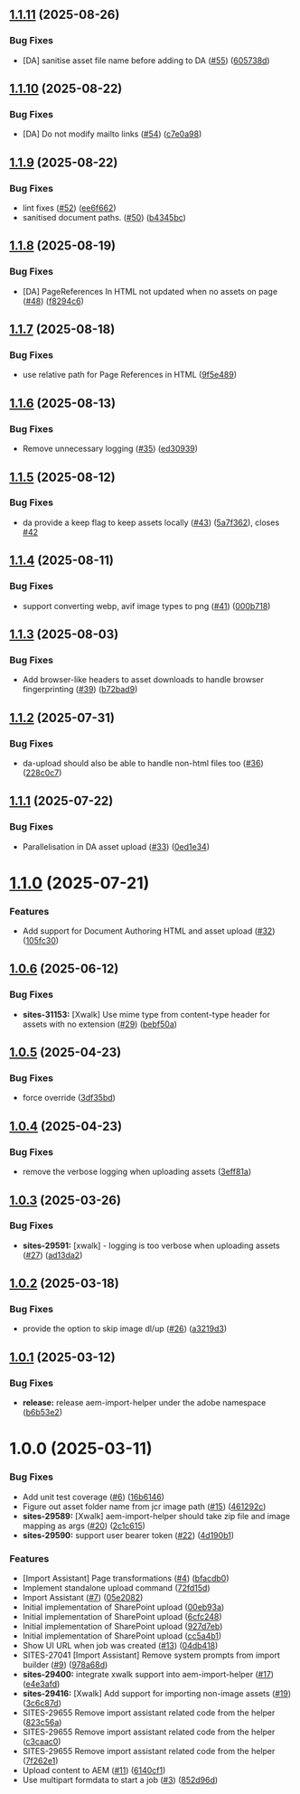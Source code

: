 ## [1.1.11](https://github.com/adobe/aem-import-helper/compare/v1.1.10...v1.1.11) (2025-08-26)


### Bug Fixes

* [DA] sanitise asset file name before adding to DA  ([#55](https://github.com/adobe/aem-import-helper/issues/55)) ([605738d](https://github.com/adobe/aem-import-helper/commit/605738d8d9af63c31f22ffbae2f00c2ad9d78c63))

## [1.1.10](https://github.com/adobe/aem-import-helper/compare/v1.1.9...v1.1.10) (2025-08-22)


### Bug Fixes

* [DA] Do not modify mailto links ([#54](https://github.com/adobe/aem-import-helper/issues/54)) ([c7e0a98](https://github.com/adobe/aem-import-helper/commit/c7e0a98d8d1164c5e302c0889e348e79c1b76744))

## [1.1.9](https://github.com/adobe/aem-import-helper/compare/v1.1.8...v1.1.9) (2025-08-22)


### Bug Fixes

* lint fixes ([#52](https://github.com/adobe/aem-import-helper/issues/52)) ([ee6f662](https://github.com/adobe/aem-import-helper/commit/ee6f662704a897046307b1c7bd1e2b36789dd157))
* sanitised document paths. ([#50](https://github.com/adobe/aem-import-helper/issues/50)) ([b4345bc](https://github.com/adobe/aem-import-helper/commit/b4345bcbac3259b8a9339eadc3b73231604228a1))

## [1.1.8](https://github.com/adobe/aem-import-helper/compare/v1.1.7...v1.1.8) (2025-08-19)


### Bug Fixes

* [DA] PageReferences In HTML not updated when no assets on page ([#48](https://github.com/adobe/aem-import-helper/issues/48)) ([f8294c6](https://github.com/adobe/aem-import-helper/commit/f8294c6593f7b18d3e24d2e20ecb9c4ccce7462f))

## [1.1.7](https://github.com/adobe/aem-import-helper/compare/v1.1.6...v1.1.7) (2025-08-18)


### Bug Fixes

* use relative path for Page References in HTML ([9f5e489](https://github.com/adobe/aem-import-helper/commit/9f5e48946b83f6b0711402c9cf2669096346d415))

## [1.1.6](https://github.com/adobe/aem-import-helper/compare/v1.1.5...v1.1.6) (2025-08-13)


### Bug Fixes

* Remove unnecessary logging ([#35](https://github.com/adobe/aem-import-helper/issues/35)) ([ed30939](https://github.com/adobe/aem-import-helper/commit/ed309391f22311a0a70cc11391f5312e9894b491))

## [1.1.5](https://github.com/adobe/aem-import-helper/compare/v1.1.4...v1.1.5) (2025-08-12)


### Bug Fixes

* da provide a keep flag to keep assets locally ([#43](https://github.com/adobe/aem-import-helper/issues/43)) ([5a7f362](https://github.com/adobe/aem-import-helper/commit/5a7f362a16e13b9d82154b546b9f0d452735c274)), closes [#42](https://github.com/adobe/aem-import-helper/issues/42)

## [1.1.4](https://github.com/adobe/aem-import-helper/compare/v1.1.3...v1.1.4) (2025-08-11)


### Bug Fixes

* support converting webp, avif image types to png ([#41](https://github.com/adobe/aem-import-helper/issues/41)) ([000b718](https://github.com/adobe/aem-import-helper/commit/000b7187d94d8a5e8acde1a4dc889dc7366fe016))

## [1.1.3](https://github.com/adobe/aem-import-helper/compare/v1.1.2...v1.1.3) (2025-08-03)


### Bug Fixes

* Add browser-like headers to asset downloads to handle browser fingerprinting ([#39](https://github.com/adobe/aem-import-helper/issues/39)) ([b72bad9](https://github.com/adobe/aem-import-helper/commit/b72bad9e06e3e18a943266dec19414070c044681))

## [1.1.2](https://github.com/adobe/aem-import-helper/compare/v1.1.1...v1.1.2) (2025-07-31)


### Bug Fixes

* da-upload should also be able to handle non-html files too ([#36](https://github.com/adobe/aem-import-helper/issues/36)) ([228c0c7](https://github.com/adobe/aem-import-helper/commit/228c0c7ea5c2b4026976a2188c3373fd183dd26d))

## [1.1.1](https://github.com/adobe/aem-import-helper/compare/v1.1.0...v1.1.1) (2025-07-22)


### Bug Fixes

* Parallelisation in DA asset upload ([#33](https://github.com/adobe/aem-import-helper/issues/33)) ([0ed1e34](https://github.com/adobe/aem-import-helper/commit/0ed1e34db7b36ecadbb3c0662bbc1f1434ef0ea1))

# [1.1.0](https://github.com/adobe/aem-import-helper/compare/v1.0.6...v1.1.0) (2025-07-21)


### Features

* Add support for Document Authoring HTML and asset upload ([#32](https://github.com/adobe/aem-import-helper/issues/32)) ([105fc30](https://github.com/adobe/aem-import-helper/commit/105fc30349376425177509e2bf952d0d65e8d3d9))

## [1.0.6](https://github.com/adobe/aem-import-helper/compare/v1.0.5...v1.0.6) (2025-06-12)


### Bug Fixes

* **sites-31153:** [Xwalk] Use mime type from content-type header for assets with no extension ([#29](https://github.com/adobe/aem-import-helper/issues/29)) ([bebf50a](https://github.com/adobe/aem-import-helper/commit/bebf50a6953926c95e28b82d4d3e567a1587d7fc))

## [1.0.5](https://github.com/adobe/aem-import-helper/compare/v1.0.4...v1.0.5) (2025-04-23)


### Bug Fixes

* force override ([3df35bd](https://github.com/adobe/aem-import-helper/commit/3df35bd062ed6a0b294dc89ad1f724d479d4110e))

## [1.0.4](https://github.com/adobe/aem-import-helper/compare/v1.0.3...v1.0.4) (2025-04-23)


### Bug Fixes

* remove the verbose logging when uploading assets ([3eff81a](https://github.com/adobe/aem-import-helper/commit/3eff81a08acbfa35f892b184e8b10faf3edded37))

## [1.0.3](https://github.com/adobe/aem-import-helper/compare/v1.0.2...v1.0.3) (2025-03-26)


### Bug Fixes

* **sites-29591:** [xwalk] - logging is too verbose when uploading assets ([#27](https://github.com/adobe/aem-import-helper/issues/27)) ([ad13da2](https://github.com/adobe/aem-import-helper/commit/ad13da22b579f226dd51bf0a052146a10f1dab03))

## [1.0.2](https://github.com/adobe/aem-import-helper/compare/v1.0.1...v1.0.2) (2025-03-18)


### Bug Fixes

* provide the option to skip image dl/up ([#26](https://github.com/adobe/aem-import-helper/issues/26)) ([a3219d3](https://github.com/adobe/aem-import-helper/commit/a3219d308c652f868273bcdd0f11bd6efc464f44))

## [1.0.1](https://github.com/adobe/aem-import-helper/compare/v1.0.0...v1.0.1) (2025-03-12)


### Bug Fixes

* **release:** release aem-import-helper under the adobe namespace ([b6b53e2](https://github.com/adobe/aem-import-helper/commit/b6b53e299af399dc6fb11700152fdf9eddea70c3))

# 1.0.0 (2025-03-11)


### Bug Fixes

* Add unit test coverage ([#6](https://github.com/adobe/aem-import-helper/issues/6)) ([16b6146](https://github.com/adobe/aem-import-helper/commit/16b6146e46ab3783ddf031b2868283ca5f4912be))
* Figure out asset folder name from jcr image path ([#15](https://github.com/adobe/aem-import-helper/issues/15)) ([461292c](https://github.com/adobe/aem-import-helper/commit/461292cdbc6c36dac2a2e63af6c6f2134a47c754))
* **sites-29589:** [Xwalk] aem-import-helper should take zip file and image mapping as args ([#20](https://github.com/adobe/aem-import-helper/issues/20)) ([2c1c615](https://github.com/adobe/aem-import-helper/commit/2c1c6157ed773af55897599d239499df458d1ef7))
* **sites-29590:** support user bearer token ([#22](https://github.com/adobe/aem-import-helper/issues/22)) ([4d190b1](https://github.com/adobe/aem-import-helper/commit/4d190b1260dc81315e6537707f075a909f17db43))


### Features

* [Import Assistant] Page transformations ([#4](https://github.com/adobe/aem-import-helper/issues/4)) ([bfacdb0](https://github.com/adobe/aem-import-helper/commit/bfacdb0fe1f18c764f5b490e24dfd6245e9b13f8))
* Implement standalone upload command ([72fd15d](https://github.com/adobe/aem-import-helper/commit/72fd15dad79cd8e4757cfdbf8c400ef2acf318a7))
* Import Assistant ([#7](https://github.com/adobe/aem-import-helper/issues/7)) ([05e2082](https://github.com/adobe/aem-import-helper/commit/05e20828207665fd7db74299d31392fedf95ad20))
* Initial implementation of SharePoint upload ([00eb93a](https://github.com/adobe/aem-import-helper/commit/00eb93afb41f061d755f91d503d4759e5aa1ee44))
* Initial implementation of SharePoint upload ([6cfc248](https://github.com/adobe/aem-import-helper/commit/6cfc248da1d9648712ca305a9367477fa4020db6))
* Initial implementation of SharePoint upload ([927d7eb](https://github.com/adobe/aem-import-helper/commit/927d7ebbf720c350aa3464bb6561ef5bacaecbcd))
* Initial implementation of SharePoint upload ([cc5a4b1](https://github.com/adobe/aem-import-helper/commit/cc5a4b15666cde54a870bd1feb01c369bf9535ed))
* Show UI URL when job was created ([#13](https://github.com/adobe/aem-import-helper/issues/13)) ([04db418](https://github.com/adobe/aem-import-helper/commit/04db41864b551ea88778882b32afcc1ba52c539b))
* SITES-27041 [Import Assistant] Remove system prompts from import builder ([#9](https://github.com/adobe/aem-import-helper/issues/9)) ([978a68d](https://github.com/adobe/aem-import-helper/commit/978a68d8c314f75f4fc46a8fba1be672f43bd326))
* **sites-29400:** integrate xwalk support into aem-import-helper ([#17](https://github.com/adobe/aem-import-helper/issues/17)) ([e4e3afd](https://github.com/adobe/aem-import-helper/commit/e4e3afd0fe42170c0492d4e1a099c95426b81d00))
* **sites-29416:** [Xwalk] Add support for importing non-image assets ([#19](https://github.com/adobe/aem-import-helper/issues/19)) ([3c6c87d](https://github.com/adobe/aem-import-helper/commit/3c6c87d4d8bc2a750b69b5544b4efa6731b40c75))
* SITES-29655 Remove import assistant related code from the helper ([823c56a](https://github.com/adobe/aem-import-helper/commit/823c56a742df981f91a46ee6849a0199eedfe83e))
* SITES-29655 Remove import assistant related code from the helper ([c3caac0](https://github.com/adobe/aem-import-helper/commit/c3caac0baf548fc32e90b56e434252b706be4cad))
* SITES-29655 Remove import assistant related code from the helper ([7f262e1](https://github.com/adobe/aem-import-helper/commit/7f262e1b4cb37027e8e071fa0cf4033b4a2186a4))
* Upload content to AEM ([#11](https://github.com/adobe/aem-import-helper/issues/11)) ([6140cf1](https://github.com/adobe/aem-import-helper/commit/6140cf1ff51efd74f97d6225ad4c122ea5544e77))
* Use multipart formdata to start a job ([#3](https://github.com/adobe/aem-import-helper/issues/3)) ([852d96d](https://github.com/adobe/aem-import-helper/commit/852d96d94f5576d5f622839718670c71730d107e))
